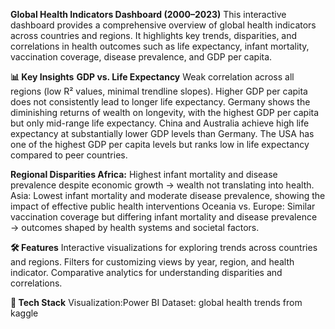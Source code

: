 **Global Health Indicators Dashboard (2000–2023)**
This interactive dashboard provides a comprehensive overview of global health indicators across countries and regions. 
It highlights key trends, disparities, and correlations in health outcomes such as life expectancy, infant mortality, vaccination coverage, disease prevalence, and GDP per capita.

**📊 Key Insights**
**GDP vs. Life Expectancy** Weak correlation across all regions (low R² values, minimal trendline slopes). 
Higher GDP per capita does not consistently lead to longer life expectancy. 
Germany shows the diminishing returns of wealth on longevity, with the highest GDP per capita but only mid-range life expectancy. 
China and Australia achieve high life expectancy at substantially lower GDP levels than Germany. 
The USA has one of the highest GDP per capita levels but ranks low in life expectancy compared to peer countries.

**Regional Disparities Africa:** Highest infant mortality and disease prevalence despite economic growth → wealth not translating into health. 
Asia: Lowest infant mortality and moderate disease prevalence, showing the impact of effective public health interventions
Oceania vs. Europe: Similar vaccination coverage but differing infant mortality and disease prevalence → outcomes shaped by health systems and societal factors.

**🛠 Features**
Interactive visualizations for exploring trends across countries and regions. 
Filters for customizing views by year, region, and health indicator. 
Comparative analytics for understanding disparities and correlations.

**🚀 Tech Stack**
Visualization:Power BI
Dataset: global health trends from kaggle
